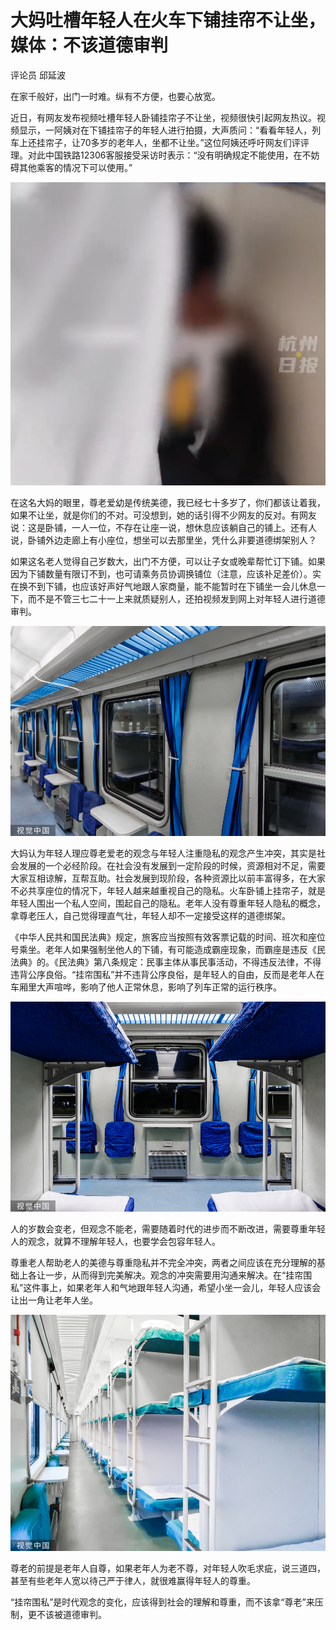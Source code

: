 # 大妈吐槽年轻人在火车下铺挂帘不让坐，媒体：不该道德审判

评论员 邱延波

在家千般好，出门一时难。纵有不方便，也要心放宽。

近日，有网友发布视频吐槽年轻人卧铺挂帘子不让坐，视频很快引起网友热议。视频显示，一阿姨对在下铺挂帘子的年轻人进行拍摄，大声质问：“看看年轻人，列车上还挂帘子，让70多岁的老年人，坐都不让坐。”这位阿姨还呼吁网友们评评理。对此中国铁路12306客服接受采访时表示：“没有明确规定不能使用，在不妨碍其他乘客的情况下可以使用。”

![59e17c6c9f1b9d2d8fa4a3195f25895f.jpg](https://raw.githubusercontent.com/qqhsx/qqnews_image/main/2024/04/16/媒体：火车卧铺“挂帘围私”是观念变化，不该被道德审判/59e17c6c9f1b9d2d8fa4a3195f25895f.jpg)

在这名大妈的眼里，尊老爱幼是传统美德，我已经七十多岁了，你们都该让着我，如果不让坐，就是你们的不对。可没想到，她的话引得不少网友的反对。有网友说：这是卧铺，一人一位，不存在让座一说，想休息应该躺自己的铺上。还有人说，卧铺外边走廊上有小座位，想坐可以去那里坐，凭什么非要道德绑架别人？

如果这名老人觉得自己岁数大，出门不方便，可以让子女或晚辈帮忙订下铺。如果因为下铺数量有限订不到，也可请乘务员协调换铺位（注意，应该补足差价）。实在换不到下铺，也应该好声好气地跟人家商量，能不能暂时在下铺坐一会儿休息一下，而不是不管三七二十一上来就质疑别人，还拍视频发到网上对年轻人进行道德审判。

![465375e21d8540378479988b80f71785.jpg](https://raw.githubusercontent.com/qqhsx/qqnews_image/main/2024/04/16/媒体：火车卧铺“挂帘围私”是观念变化，不该被道德审判/465375e21d8540378479988b80f71785.jpg)

大妈认为年轻人理应尊老爱老的观念与年轻人注重隐私的观念产生冲突，其实是社会发展的一个必经阶段。在社会没有发展到一定阶段的时候，资源相对不足，需要大家互相谅解，互帮互助。社会发展到现阶段，各种资源比以前丰富得多，在大家不必共享座位的情况下，年轻人越来越重视自己的隐私。火车卧铺上挂帘子，就是年轻人围出一个私人空间，围起自己的隐私。老年人没有尊重年轻人隐私的概念，拿尊老压人，自己觉得理直气壮，年轻人却不一定接受这样的道德绑架。

《中华人民共和国民法典》规定，旅客应当按照有效客票记载的时间、班次和座位号乘坐。老年人如果强制坐他人的下铺，有可能造成霸座现象，而霸座是违反《民法典》的。《民法典》第八条规定：民事主体从事民事活动，不得违反法律，不得违背公序良俗。“挂帘围私”并不违背公序良俗，是年轻人的自由，反而是老年人在车厢里大声喧哗，影响了他人正常休息，影响了列车正常的运行秩序。

![ccb3172ca313780ccff18b4959a47a78.jpg](https://raw.githubusercontent.com/qqhsx/qqnews_image/main/2024/04/16/媒体：火车卧铺“挂帘围私”是观念变化，不该被道德审判/ccb3172ca313780ccff18b4959a47a78.jpg)

人的岁数会变老，但观念不能老，需要随着时代的进步而不断改进，需要尊重年轻人的观念，就算不理解年轻人，也要学会包容年轻人。

尊重老人帮助老人的美德与尊重隐私并不完全冲突，两者之间应该在充分理解的基础上各让一步，从而得到完美解决。观念的冲突需要用沟通来解决。在“挂帘围私”这件事上，如果老年人和气地跟年轻人沟通，希望小坐一会儿，年轻人应该会让出一角让老年人坐。

![37ca7923b4d0b546b34a520bd6ddd870.jpg](https://raw.githubusercontent.com/qqhsx/qqnews_image/main/2024/04/16/媒体：火车卧铺“挂帘围私”是观念变化，不该被道德审判/37ca7923b4d0b546b34a520bd6ddd870.jpg)

尊老的前提是老年人自尊，如果老年人为老不尊，对年轻人吹毛求疵，说三道四，甚至有些老年人宽以待己严于律人，就很难赢得年轻人的尊重。

“挂帘围私”是时代观念的变化，应该得到社会的理解和尊重，而不该拿“尊老”来压制，更不该被道德审判。

